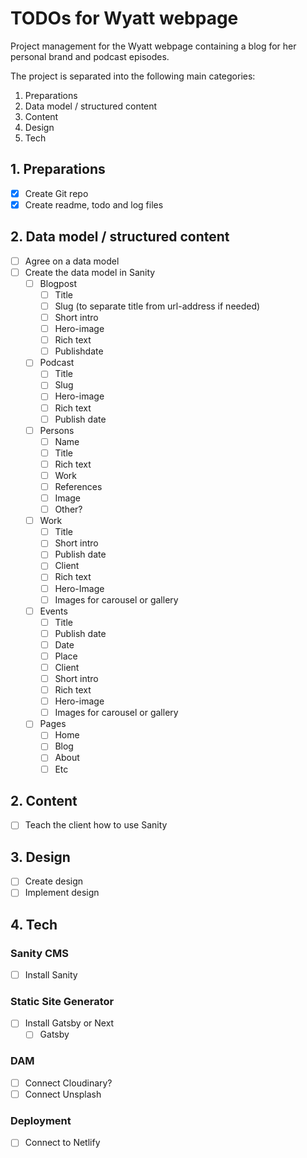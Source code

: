 # TODOs for Wyatt webpage
Project management for the Wyatt webpage containing a blog for her personal brand and podcast episodes.

The project is separated into the following main categories:

1. Preparations
2. Data model / structured content
3. Content
4. Design
5. Tech

## 1. Preparations
- [x] Create Git repo
- [x] Create readme, todo and log files
 
## 2. Data model / structured content
- [ ] Agree on a data model
- [ ] Create the data model in Sanity
    - [ ] Blogpost
        - [ ] Title
        - [ ] Slug (to separate title from url-address if needed)
        - [ ] Short intro
        - [ ] Hero-image
        - [ ] Rich text
        - [ ] Publishdate
    - [ ] Podcast
        - [ ] Title
        - [ ] Slug
        - [ ] Hero-image
        - [ ] Rich text
        - [ ] Publish date
    - [ ] Persons
        - [ ] Name
        - [ ] Title
        - [ ] Rich text
        - [ ] Work
        - [ ] References
        - [ ] Image
        - [ ] Other?
    - [ ] Work
        - [ ] Title
        - [ ] Short intro
        - [ ] Publish date
        - [ ] Client
        - [ ] Rich text
        - [ ] Hero-Image
        - [ ] Images for carousel or gallery
    - [ ] Events
        - [ ] Title
        - [ ] Publish date
        - [ ] Date
        - [ ] Place
        - [ ] Client
        - [ ] Short intro
        - [ ] Rich text
        - [ ] Hero-image
        - [ ] Images for carousel or gallery
    - [ ] Pages
        - [ ] Home
        - [ ] Blog
        - [ ] About
        - [ ] Etc

## 2. Content
- [ ] Teach the client how to use Sanity

## 3. Design
- [ ] Create design
- [ ] Implement design

## 4. Tech

### Sanity CMS
- [ ] Install Sanity

### Static Site Generator
- [ ] Install Gatsby or Next
    - [ ] Gatsby

### DAM
- [ ] Connect Cloudinary?
- [ ] Connect Unsplash

### Deployment
- [ ] Connect to Netlify
